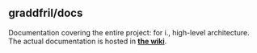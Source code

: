 graddfril/docs
-------------

Documentation covering the entire project: for i., high-level architecture. The actual documentation is hosted in [**the wiki**](https://github.com/graddfil/docs/wiki).
